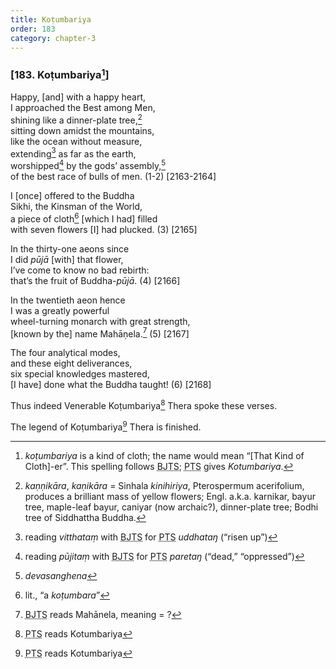 ```yaml
---
title: Koṭumbariya
order: 183
category: chapter-3
---
```


### \[183. Koṭumbariya[^1]\]

Happy, \[and\] with a happy heart,  
I approached the Best among Men,  
shining like a dinner-plate tree,[^2]  
sitting down amidst the mountains,  
like the ocean without measure,  
extending[^3] as far as the earth,  
worshipped[^4] by the gods’ assembly,[^5]  
of the best race of bulls of men. (1-2) \[2163-2164\]

I \[once\] offered to the Buddha  
Sikhi, the Kinsman of the World,  
a piece of cloth[^6] \[which I had\] filled  
with seven flowers \[I\] had plucked. (3) \[2165\]

In the thirty-one aeons since  
I did *pūjā* \[with\] that flower,  
I’ve come to know no bad rebirth:  
that’s the fruit of Buddha-*pūjā*. (4) \[2166\]

In the twentieth aeon hence  
I was a greatly powerful  
wheel-turning monarch with great strength,  
\[known by the\] name Mahāṇela.[^7] (5) \[2167\]

The four analytical modes,  
and these eight deliverances,  
six special knowledges mastered,  
\[I have\] done what the Buddha taught! (6) \[2168\]

Thus indeed Venerable Koṭumbariya[^8] Thera spoke these verses.

The legend of Koṭumbariya[^9] Thera is finished.

[^1]: *koṭumbariya* is a kind of cloth; the name would mean “\[That Kind of Cloth\]-er”. This spelling follows <abbr title="Buddha Jayanthi Tripitaka Series">BJTS</abbr>; <abbr title="Pali Text Society">PTS</abbr> gives *Kotumbariya*.

[^2]: *kaṇṇikāra*, *kaṇikāra* = Sinhala *kinihiriya*, Pterospermum acerifolium, produces a brilliant mass of yellow flowers; Engl. a.k.a. karnikar, bayur tree, maple-leaf bayur, caniyar (now archaic?), dinner-plate tree; Bodhi tree of Siddhattha Buddha.

[^3]: reading *vitthataṃ* with <abbr title="Buddha Jayanthi Tripitaka Series">BJTS</abbr> for <abbr title="Pali Text Society">PTS</abbr> *uddhataŋ* (“risen up”)

[^4]: reading *pūjitaṃ* with <abbr title="Buddha Jayanthi Tripitaka Series">BJTS</abbr> for <abbr title="Pali Text Society">PTS</abbr> *paretaŋ* (“dead,” “oppressed”)

[^5]: *devasanghena*

[^6]: lit., “a *koṭumbara*”

[^7]: <abbr title="Buddha Jayanthi Tripitaka Series">BJTS</abbr> reads Mahānela, meaning = ?

[^8]: <abbr title="Pali Text Society">PTS</abbr> reads Kotumbariya

[^9]: <abbr title="Pali Text Society">PTS</abbr> reads Kotumbariya
